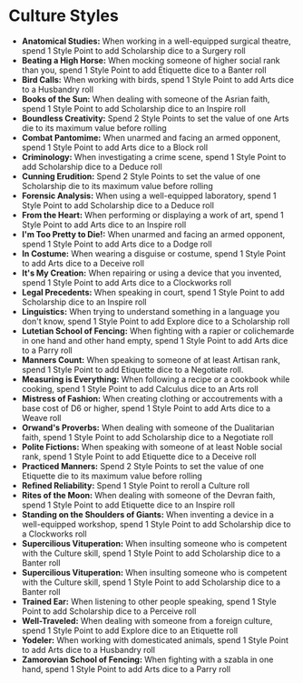 # Culture Styles

  - **Anatomical Studies:** When working in a well-equipped surgical theatre, spend 1 Style Point to add Scholarship dice to a Surgery roll
  - **Beating a High Horse:** When mocking someone of higher social rank than you, spend 1 Style Point to add Etiquette dice to a Banter roll
  - **Bird Calls:** When working with birds, spend 1 Style Point to add Arts dice to a Husbandry roll
  - **Books of the Sun:** When dealing with someone of the Asrian faith, spend 1 Style Point to add Scholarship dice to an Inspire roll
  - **Boundless Creativity:** Spend 2 Style Points to set the value of one Arts die to its maximum value before rolling
  - **Combat Pantomime:** When unarmed and facing an armed opponent, spend 1 Style Point to add Arts dice to a Block roll
  - **Criminology:** When investigating a crime scene, spend 1 Style Point to add Scholarship dice to a Deduce roll
  - **Cunning Erudition:** Spend 2 Style Points to set the value of one Scholarship die to its maximum value before rolling
  - **Forensic Analysis:** When using a well-equipped laboratory, spend 1 Style Point to add Scholarship dice to a Deduce roll
  - **From the Heart:** When performing or displaying a work of art, spend 1 Style Point to add Arts dice to an Inspire roll
  - **I'm Too Pretty to Die!:** When unarmed and facing an armed opponent, spend 1 Style Point to add Arts dice to a Dodge roll
  - **In Costume:** When wearing a disguise or costume, spend 1 Style Point to add Arts dice to a Deceive roll
  - **It's My Creation:** When repairing or using a device that you invented, spend 1 Style Point to add Arts dice to a Clockworks roll
  - **Legal Precedents:** When speaking in court, spend 1 Style Point to add Scholarship dice to an Inspire roll
  - **Linguistics:** When trying to understand something in a language you don't know, spend 1 Style Point to add Explore dice to a Scholarship roll
  - **Lutetian School of Fencing:** When fighting with a rapier or colichemarde in one hand and other hand empty, spend 1 Style Point to add Arts dice to a Parry roll
  - **Manners Count:** When speaking to someone of at least Artisan rank, spend 1 Style Point to add Etiquette dice to a Negotiate roll.
  - **Measuring is Everything:** When following a recipe or a cookbook while cooking, spend 1 Style Point to add Calculus dice to an Arts roll
  - **Mistress of Fashion:** When creating clothing or accoutrements with a base cost of D6 or higher, spend 1 Style Point to add Arts dice to a Weave roll
  - **Orwand's Proverbs:** When dealing with someone of the Dualitarian faith, spend 1 Style Point to add Scholarship dice to a Negotiate roll
  - **Polite Fictions:** When speaking with someone of at least Noble social rank, spend 1 Style Point to add Etiquette dice to a Deceive roll
  - **Practiced Manners:** Spend 2 Style Points to set the value of one Etiquette die to its maximum value before rolling
  - **Refined Reliability:** Spend 1 Style Point to reroll a Culture roll
  - **Rites of the Moon:** When dealing with someone of the Devran faith, spend 1 Style Point to add Etiquette dice to an Inspire roll
  - **Standing on the Shoulders of Giants:** When inventing a device in a well-equipped workshop, spend 1 Style Point to add Scholarship dice to a Clockworks roll
  - **Supercilious Vituperation:** When insulting someone who is competent with the Culture skill, spend 1 Style Point to add Scholarship dice to a Banter roll
  - **Supercilious Vituperation:** When insulting someone who is competent with the Culture skill, spend 1 Style Point to add Scholarship dice to a Banter roll
  - **Trained Ear:** When listening to other people speaking, spend 1 Style Point to add Scholarship dice to a Perceive roll
  - **Well-Traveled:** When dealing with someone from a foreign culture, spend 1 Style Point to add Explore dice to an Etiquette roll
  - **Yodeler:** When working with domesticated animals, spend 1 Style Point to add Arts dice to a Husbandry roll
  - **Zamorovian School of Fencing:** When fighting with a szabla in one hand, spend 1 Style Point to add Arts dice to a Parry roll
